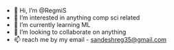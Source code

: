 - 👋 Hi, I’m @RegmiS
- 👀 I’m interested in anything comp sci related
- 🌱 I’m currently learning ML
- 💞️ I’m looking to collaborate on anything
- 📫 reach me by my email - sandeshreg35@gmail.com

<!---
RegmiS/RegmiS is a ✨ special ✨ repository because its `README.md` (this file) appears on your GitHub profile.
You can click the Preview link to take a look at your changes.
--->
